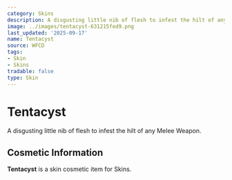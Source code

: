 ```yaml
---
category: Skins
description: A disgusting little nib of flesh to infest the hilt of any Melee Weapon.
image: ../images/tentacyst-631215fed9.png
last_updated: '2025-09-17'
name: Tentacyst
source: WFCD
tags:
- Skin
- Skins
tradable: false
type: Skin
---
```


# Tentacyst

A disgusting little nib of flesh to infest the hilt of any Melee Weapon.

## Cosmetic Information

**Tentacyst** is a skin cosmetic item for Skins.

